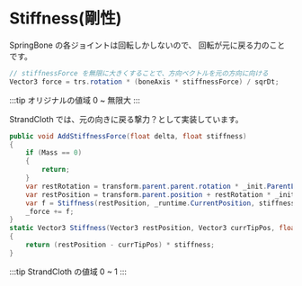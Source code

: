 # Stiffness(剛性)

SpringBone の各ジョイントは回転しかしないので、
回転が元に戻る力のことです。

```cs
// stiffnessForce を無限に大きくすることで、方向ベクトルを元の方向に向ける
Vector3 force = trs.rotation * (boneAxis * stiffnessForce) / sqrDt;
```

:::tip オリジナルの値域
0 ~ 無限大
:::

StrandCloth では、元の向きに戻る撃力？として実装しています。

```cs
public void AddStiffnessForce(float delta, float stiffness)
{
    if (Mass == 0)
    {
        return;
    }
    var restRotation = transform.parent.parent.rotation * _init.ParentLocalRotation;
    var restPosition = transform.parent.position + restRotation * _init.BoneAxis;
    var f = Stiffness(restPosition, _runtime.CurrentPosition, stiffness);
    _force += f;
}
static Vector3 Stiffness(Vector3 restPosition, Vector3 currTipPos, float stiffness)
{
    return (restPosition - currTipPos) * stiffness;
}
```

:::tip StrandCloth の値域
0 ~ 1
:::
